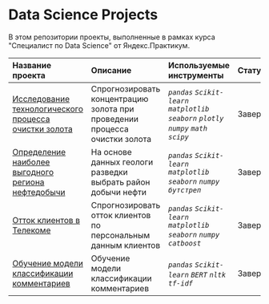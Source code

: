 # Data Science Projects

В этом репозитории проекты, выполненные в рамках курса "Специалист по Data Science" от Яндекс.Практикум.

| Название проекта                                                                                                          | Описание                                                                   | Используемые инструменты                                                         | Статус |
|:--------------------------------------------------------------------------------------------------------------------------|:---------------------------------------------------------------------------|:---------------------------------------------------------------------------------|:---------------------------|
| [Исследование технологического процесса очистки золота](https://github.com/converga/dataProjects/tree/main/gold_recovery) | Спрогнозировать концентрацию золота при проведении процесса очистки золота | *`pandas` `Scikit-learn` `matplotlib` `seaborn` `plotly` `numpy` `math` `scipy`* | Завершен |
| [Определение наиболее выгодного региона нефтедобычи](https://github.com/converga/dataProjects/tree/main/ML_in_business)   | На основе данных геологи разведки выбрать район добычи нефти               | *`pandas` `Scikit-learn` `matplotlib` `seaborn` `numpy` `бутстреп`*              | Завершен |
| [Отток клиентов в Телекоме](https://github.com/converga/dataProjects/tree/main/telecom)                                   | Cпрогнозировать отток клиентов по персональным данным клиентов             | *`pandas` `Scikit-learn` `matplotlib` `seaborn` `numpy` `catboost`*              | Завершен |
| [Обучение модели классификации комментариев](https://github.com/converga/dataProjects/tree/main/nlp)                      | Обучение модели классификации комментариев                                 | *`pandas` `Scikit-learn` `BERT` `nltk` `tf-idf`*                                 | Завершен |
